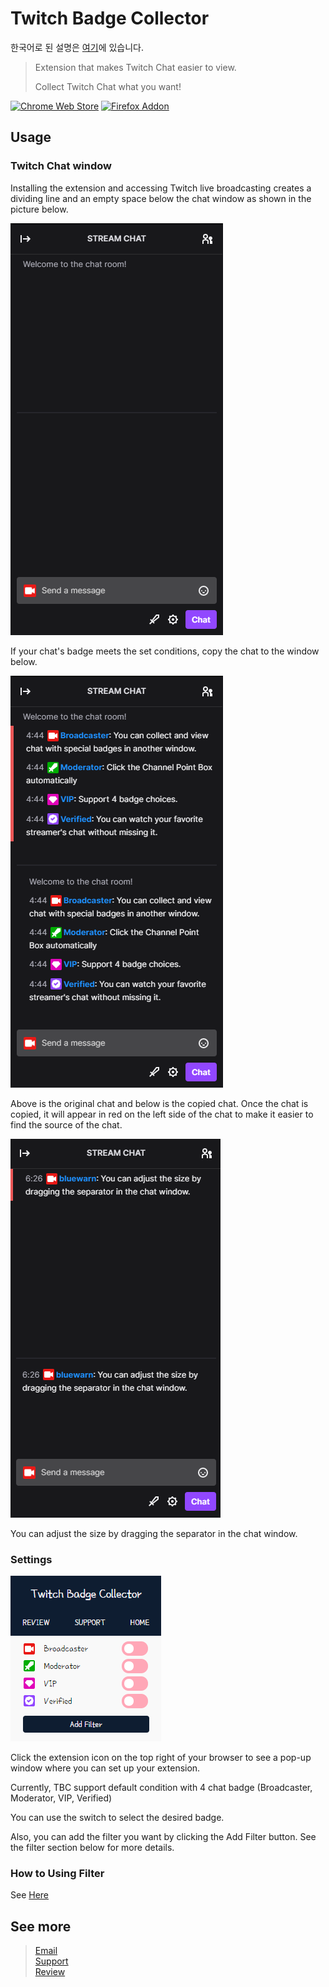 # Twitch Badge Collector

한국어로 된 설명은 [여기](https://tbc.bluewarn.dev/README.html)에 있습니다.

> Extension that makes Twitch Chat easier to view.
> 
> Collect Twitch Chat what you want!

[![Chrome Web Store](https://storage.googleapis.com/web-dev-uploads/image/WlD8wC6g8khYWPJUsQceQkhXSlv1/UV4C4ybeBTsZt43U4xis.png)](https://chrome.google.com/webstore/detail/twitch-badge-collector/gnkpenemgdhdckabddlbcjlhplmhlhoj)
[![Firefox Addon](https://ffp4g1ylyit3jdyti1hqcvtb-wpengine.netdna-ssl.com/addons/files/2015/11/get-the-addon.png)](https://addons.mozilla.org/en/firefox/addon/twitch-badge-collector/)

## Usage

### Twitch Chat window
Installing the extension and accessing Twitch live broadcasting creates a dividing line and an empty space below the chat window as shown in the picture below.

![screenshot_1](./screenshot/en/chat_room_example.png)

If your chat's badge meets the set conditions, copy the chat to the window below.

![screenshot_2](./screenshot/en/chat_room_example_2.png)

Above is the original chat and below is the copied chat.
Once the chat is copied, it will appear in red on the left side of the chat to make it easier to find the source of the chat.

![screenshot_drag](./screenshot/en/drag.webp)

You can adjust the size by dragging the separator in the chat window.

### Settings
![screenshot_3](./screenshot/en/popup.png)

Click the extension icon on the top right of your browser to see a pop-up window where you can set up your extension.<br>

Currently, TBC support default condition with 4 chat badge (Broadcaster, Moderator, VIP, Verified)

You can use the switch to select the desired badge.

Also, you can add the filter you want by clicking the Add Filter button.
See the filter section below for more details.

### How to Using Filter
See [Here](https://tbc.bluewarn.dev/F_README_en.html)


## See more

> [Email](emailto:n5lp97@gmail.com)<br>
> [Support](https://chrome.google.com/webstore/detail/twitch-badge-collector/gnkpenemgdhdckabddlbcjlhplmhlhoj/support)<br>
> [Review](https://chrome.google.com/webstore/detail/twitch-badge-collector/gnkpenemgdhdckabddlbcjlhplmhlhoj/reviews)
